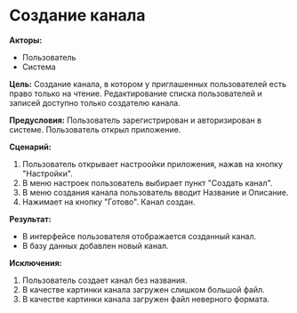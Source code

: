 # Создание канала

**Акторы:** 

- Пользователь
- Система

**Цель:** Создание канала, в котором у приглашенных пользователей есть право только на чтение. Редактирование списка пользователей и записей доступно только создателю канала.

**Предусловия:** Пользователь зарегистрирован и авторизирован в системе. Пользователь открыл приложение.

**Сценарий:**

1. Пользователь открывает настроойки приложения, нажав на кнопку "Настройки".
2. В меню настроек пользователь выбирает пункт "Создать канал".
3. В меню создания канала пользователь вводит Название и Описание.
4. Нажимает на кнопку "Готово". Канал создан.

**Результат:**

- В интерфейсе пользователя отображается созданный канал.
- В базу данных добавлен новый канал.

**Исключения:**

1. Пользователь создает канал без названия.
2. В качестве картинки канала загружен слишком большой файл.
3. В качестве картинки канала загружен файл неверного формата.

